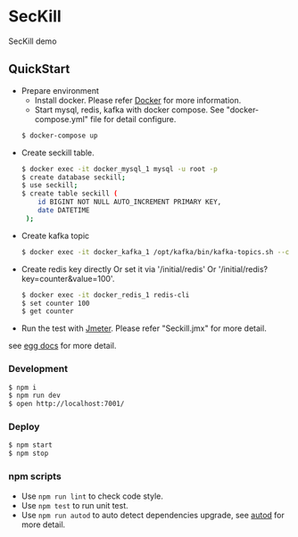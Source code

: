 # SecKill

SecKill demo

## QuickStart

<!-- add docs here for user -->
* Prepare environment
	* Install docker. Please refer [Docker](https://docs.docker.com/get-started/) for more information.
	* Start mysql, redis, kafka with docker compose. See "docker-compose.yml" file for detail configure.
	```bash
	$ docker-compose up
	```
* Create seckill table.
	```bash
	$ docker exec -it docker_mysql_1 mysql -u root -p
	$ create database seckill;
	$ use seckill;
	$ create table seckill (
		id BIGINT NOT NULL AUTO_INCREMENT PRIMARY KEY,
		date DATETIME
	 );
	```
* Create kafka topic
	```bash
	$ docker exec -it docker_kafka_1 /opt/kafka/bin/kafka-topics.sh --create --zookeeper localhost:2181 --replication-factor 1 --partitions 1 --topic CAR_NUMBER
	```
* Create redis key directly Or set it via '/initial/redis' Or '/initial/redis?key=counter&value=100'.
	```bash
	$ docker exec -it docker_redis_1 redis-cli
	$ set counter 100
	$ get counter
	```
* Run the test with [Jmeter](https://jmeter.apache.org/). Please refer "Seckill.jmx" for more detail.

see [egg docs][egg] for more detail.

### Development

```bash
$ npm i
$ npm run dev
$ open http://localhost:7001/
```

### Deploy

```bash
$ npm start
$ npm stop
```

### npm scripts

- Use `npm run lint` to check code style.
- Use `npm test` to run unit test.
- Use `npm run autod` to auto detect dependencies upgrade, see [autod](https://www.npmjs.com/package/autod) for more detail.


[egg]: https://eggjs.org

